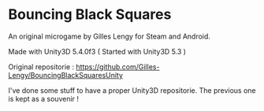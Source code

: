 # Bouncing Black Squares

An original microgame by Gilles Lengy for Steam and Android.

Made with Unity3D 5.4.0f3
( Started with Unity3D 5.3 )

Original repositorie : https://github.com/Gilles-Lengy/BouncingBlackSquaresUnity

I've done some stuff to have a proper Unity3D repositorie. The previous one is kept as a souvenir !

